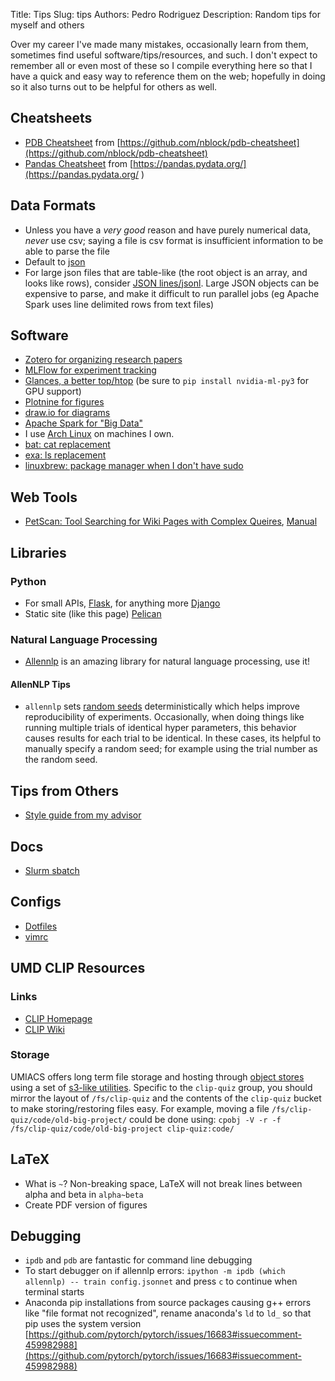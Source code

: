 Title: Tips
Slug: tips
Authors: Pedro Rodriguez
Description: Random tips for myself and others

Over my career I've made many mistakes, occasionally learn from them,
sometimes find useful software/tips/resources, and such. I don't expect to
remember all or even most of these so I compile everything here so that I
have a quick and easy way to reference them on the web; hopefully in doing so it also turns
out to be helpful for others as well.


## Cheatsheets

* [PDB Cheatsheet](static/pdf/pdb-cheatsheet.pdf) from [https://github.com/nblock/pdb-cheatsheet](https://github.com/nblock/pdb-cheatsheet)
* [Pandas Cheatsheet](static/pdf/pandas-cheat-sheet.pdf) from [https://pandas.pydata.org/](https://pandas.pydata.org/
)

## Data Formats

* Unless you have a *very good* reason and have purely numerical data, *never* use csv; saying a file is csv format is insufficient information to be able to parse the file
* Default to [json](https://www.json.org/)
* For large json files that are table-like (the root object is an array, and looks like rows), consider [JSON lines/jsonl](http://jsonlines.org/). Large JSON objects can be expensive to parse, and make it difficult to run parallel jobs (eg Apache Spark uses line delimited rows from text files)

## Software
* [Zotero for organizing research papers](https://www.zotero.org/)
* [MLFlow for experiment tracking](https://mlflow.org/)
* [Glances, a better top/htop](https://nicolargo.github.io/glances/) (be sure to `pip install nvidia-ml-py3` for GPU support)
* [Plotnine for figures](https://plotnine.readthedocs.io)
* [draw.io for diagrams](https://draw.io)
* [Apache Spark for "Big Data"](https://spark.apache.org/)
* I use [Arch Linux](https://www.archlinux.org/) on machines I own.
* [bat: cat replacement](https://github.com/sharkdp/bat)
* [exa: ls replacement](https://the.exa.website/)
* [linuxbrew: package manager when I don't have sudo](https://docs.brew.sh/Homebrew-on-Linux)

## Web Tools
* [PetScan: Tool Searching for Wiki Pages with Complex Queires](https://petscan.wmflabs.org/), [Manual](https://meta.wikimedia.org/wiki/PetScan/en)


## Libraries

### Python

* For small APIs, [Flask](http://flask.pocoo.org/), for anything more [Django](https://www.djangoproject.com/)
* Static site (like this page) [Pelican](https://docs.getpelican.com/en/stable/)

### Natural Language Processing
* [Allennlp](https://github.com/allenai/allennlp) is an amazing library for natural language processing, use it!

#### AllenNLP Tips

* `allennlp` sets [random seeds](https://github.com/allenai/allennlp/blob/v0.9.0/allennlp/common/util.py#L177) deterministically which helps improve reproducibility of experiments. Occasionally, when doing things like running multiple trials of identical hyper parameters, this behavior causes results for each trial to be identical. In these cases, its helpful to manually specify a random seed; for example using the trial number as the random seed.

## Tips from Others
* [Style guide from my advisor](http://users.umiacs.umd.edu/~jbg/static/style.html)

## Docs

* [Slurm sbatch](https://slurm.schedmd.com/sbatch.html)

## Configs

* [Dotfiles](https://github.com/EntilZha/dotfiles)
* [vimrc](https://github.com/EntilZha/dotfiles/blob/master/vimrc)


## UMD CLIP Resources

### Links
* [CLIP Homepage](https://wiki.umiacs.umd.edu/clip/index.php/Main_Page)
* [CLIP Wiki](https://wiki.umiacs.umd.edu/clip/clipwiki/index.php)

### Storage

UMIACS offers long term file storage and hosting through [object stores](https://obj.umiacs.umd.edu/obj/) using a set of [s3-like utilities](https://gitlab.umiacs.umd.edu/staff/umobj/tree/master).
Specific to the `clip-quiz` group, you should mirror the layout of `/fs/clip-quiz` and the contents of the `clip-quiz` bucket to make storing/restoring files easy.
For example, moving a file `/fs/clip-quiz/code/old-big-project/` could be done using: `cpobj -V -r -f /fs/clip-quiz/code/old-big-project clip-quiz:code/`

## LaTeX

* What is `~`? Non-breaking space, LaTeX will not break lines between alpha and beta in `alpha~beta`
* Create PDF version of figures

## Debugging

* `ipdb` and `pdb` are fantastic for command line debugging
* To start debugger on if allennlp errors: `ipython -m ipdb (which allennlp) -- train config.jsonnet` and press `c` to continue when terminal starts
* Anaconda pip installations from source packages causing g++ errors like "file format not recognized", rename anaconda's `ld` to `ld_` so that pip uses the system version [https://github.com/pytorch/pytorch/issues/16683#issuecomment-459982988](https://github.com/pytorch/pytorch/issues/16683#issuecomment-459982988)

